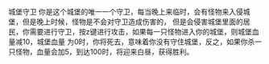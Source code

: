 城堡守卫
你是这个城堡的唯一一个守卫，每当晚上来临时，会有怪物来入侵城堡，但是晚上时候，怪物是不会对守卫造成伤害的，
但是会侵害城堡里面的居民，你需要进行守卫，按z键进行攻击，如果每一只怪物进入你的城堡，则城堡血量减10，城堡血量
为0时，你将死去，意味着你没有守住城堡，反之，如果你杀一只怪物，血量会加5，到达100时，将迎来白昼，获得胜利。